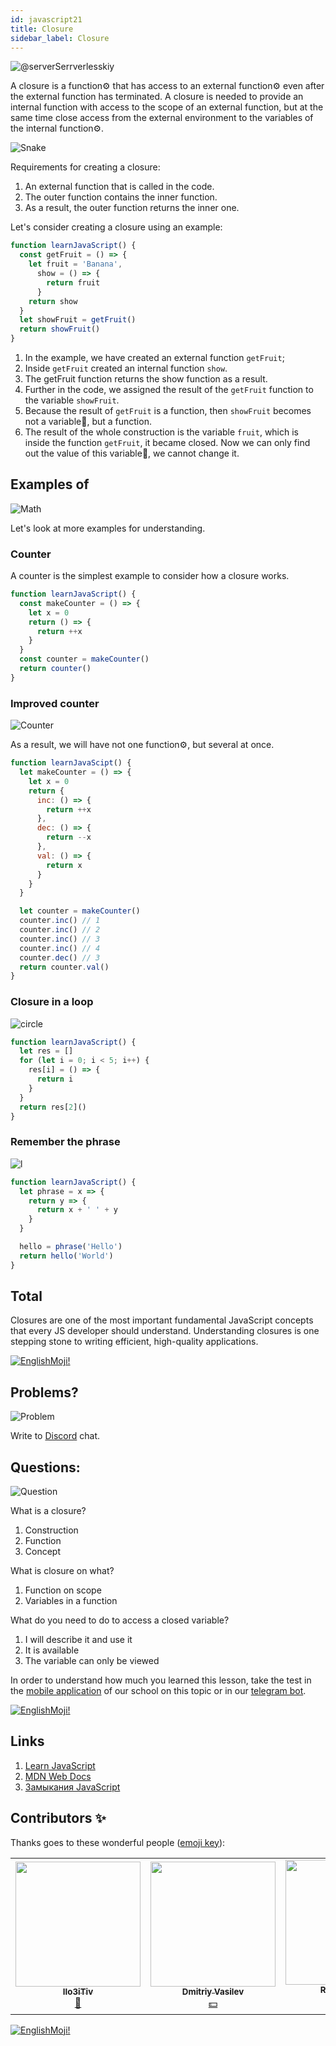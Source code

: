 ```yaml
---
id: javascript21
title: Closure
sidebar_label: Closure
---
```


![@serverSerrverlesskiy](/img/javascript/headers/20.jpg)

A closure is a function⚙️ that has access to an external function⚙️ even after the external function️ has terminated. A closure is needed to provide an internal function with access to the scope of an external function️, but at the same time close access from the external environment to the variables of the internal function⚙️.

![Snake](https://media.giphy.com/media/3oFzmdjqH15YebLQ52/giphy.gif)

Requirements for creating a closure:

1. An external function that is called in the code.
2. The outer function contains the inner function.
3. As a result, the outer function returns the inner one.

Let's consider creating a closure using an example:

```jsx live
function learnJavaScript() {
  const getFruit = () => {
    let fruit = 'Banana',
      show = () => {
        return fruit
      }
    return show
  }
  let showFruit = getFruit()
  return showFruit()
}
```

1. In the example, we have created an external function `getFruit`;
2. Inside `getFruit` created an internal function `show`.
3. The getFruit function returns the show function as a result.
4. Further in the code, we assigned the result of the `getFruit` function to the variable `showFruit`.
5. Because the result of `getFruit` is a function, then `showFruit` becomes not a variable🔔, but a function.
6. The result of the whole construction is the variable `fruit`, which is inside the function `getFruit`, it became closed. Now we can only find out the value of this variable🔔, we cannot change it.

## Examples of

![Math](https://media.giphy.com/media/xT1Ra5h24Eliux3UVq/giphy.gif)

Let's look at more examples for understanding.

### Counter

A counter is the simplest example to consider how a closure works.

<!-- ![Counter](https://media.giphy.com/media/QSNvClMu5zWJW/giphy.gif) -->

```jsx live
function learnJavaScript() {
  const makeCounter = () => {
    let x = 0
    return () => {
      return ++x
    }
  }
  const counter = makeCounter()
  return counter()
}
```

### Improved counter

![Counter](https://media.giphy.com/media/3o6Zt6fzS6qEbLhKWQ/giphy.gif)

As a result, we will have not one function⚙️, but several at once.

```jsx live
function learnJavaScipt() {
  let makeCounter = () => {
    let x = 0
    return {
      inc: () => {
        return ++x
      },
      dec: () => {
        return --x
      },
      val: () => {
        return x
      }
    }
  }

  let counter = makeCounter()
  counter.inc() // 1
  counter.inc() // 2
  counter.inc() // 3
  counter.inc() // 4
  counter.dec() // 3
  return counter.val()
}
```

### Closure in a loop

![circle](https://media.giphy.com/media/u5s2ezDicmyuA/giphy.gif)

```jsx live
function learnJavaScript() {
  let res = []
  for (let i = 0; i < 5; i++) {
    res[i] = () => {
      return i
    }
  }
  return res[2]()
}
```

### Remember the phrase

![l](https://media.giphy.com/media/l4pTfqyI6TCjUW4Yo/giphy.gif)

```jsx live
function learnJavaScript() {
  let phrase = x => {
    return y => {
      return x + ' ' + y
    }
  }

  hello = phrase('Hello')
  return hello('World')
}
```

## Total

Closures are one of the most important fundamental JavaScript concepts that every JS developer should understand. Understanding closures is one stepping stone to writing efficient, high-quality applications.

 [![EnglishMoji!](/img/logo/englishmoji.png)](https://apps.apple.com/kz/app/englishmoji/id6450254885)

## Problems?

![Problem](https://media.giphy.com/media/xTiTnGeUsWOEwsGoG4/giphy.gif)

Write to [Discord](https://discord.gg/6GDAfXn) chat.

## Questions:

![Question](https://media.giphy.com/media/l0HlRnAWXxn0MhKLK/giphy.gif)

What is a closure?

1. Construction
2. Function
3. Concept

What is closure on what?

1. Function on scope
2. Variables in a function

What do you need to do to access a closed variable?

1. I will describe it and use it
2. It is available
3. The variable can only be viewed

In order to understand how much you learned this lesson, take the test in the [mobile application](http://onelink.to/njhc95) of our school on this topic or in our [telegram bot](https://t.me/javascriptcamp_bot).

[![EnglishMoji!](/img/logo/englishmoji.png)](https://apps.apple.com/kz/app/englishmoji/id6450254885)

## Links

1. [Learn JavaScript](https://learn.javascript.ru/closures)
2. [MDN Web Docs](https://developer.mozilla.org/ru/docs/Web/JavaScript/Closures)
3. [Замыкания JavaScript](https://medium.com/@stasonmars/понимаем-замыкания-в-javascript-раз-и-навсегда-c211805b6898)

## Contributors ✨

Thanks goes to these wonderful people ([emoji key](https://allcontributors.org/docs/en/emoji-key)):

<!-- ALL-CONTRIBUTORS-LIST:START - Do not remove or modify this section -->
<!-- prettier-ignore-start -->
<!-- markdownlint-disable -->
<table>
  <tr> 
    <td align="center"><a href="https://github.com/IIo3iTiv"><img src="https://avatars1.githubusercontent.com/u/72025062?v=4?s=200" width="200px;" alt=""/><br /><sub><b>IIo3iTiv</b></sub></a><br /><a href="https://github.com/gHashTag/react-native-village/commits?author=IIo3iTiv" title="Documentation">📖</a></td>
    <td align="center"><a href="https://fullstackserverless.github.io/"><img src="https://avatars0.githubusercontent.com/u/6774813?v=4?s=200" width="200px;" alt=""/><br /><sub><b>Dmitriy Vasilev</b></sub></a><br /><a href="#financial-gHashTag" title="Financial">💵</a></td>
    <td align="center"><a href="https://github.com/Resoner2005"><img src="https://avatars1.githubusercontent.com/u/75675814?v=4?s=200" width="200px;" alt=""/><br /><sub><b>Resoner2005</b></sub></a><br /><a href="https://github.com/gHashTag/react-native-village/issues?q=author%3AResoner2005" title="Bug reports">🐛 🎨 🖋</a></td>
    <td align="center"><a href="https://github.com/Navernoss"><img src="https://avatars0.githubusercontent.com/u/75784137?v=4?s=200" width="200px;" alt=""/><br /><sub><b>Navernoss</b></sub></a><br /><a href="#content-Navernoss" title="Content">🖋 🐛 🎨 </a></td>
  </tr>
</table>

<!-- markdownlint-restore -->
<!-- prettier-ignore-end -->

<!-- ALL-CONTRIBUTORS-LIST:END -->

[![EnglishMoji!](/img/logo/englishmoji.png)](https://apps.apple.com/kz/app/englishmoji/id6450254885)
